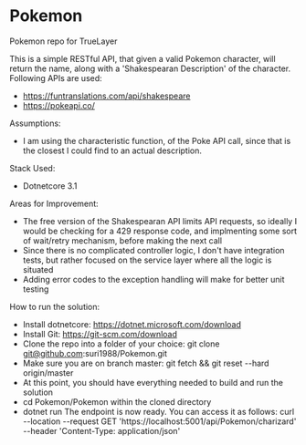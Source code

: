 # Pokemon
Pokemon repo for TrueLayer

This is a simple RESTful API, that given a valid Pokemon character, will return the name, along with a 'Shakespearan Description' of the character. 
Following APIs are used:
- https://funtranslations.com/api/shakespeare
- https://pokeapi.co/

Assumptions:
- I am using the characteristic function, of the Poke API call, since that is the closest I could find to an actual description.

Stack Used:
- Dotnetcore 3.1

Areas for Improvement:
- The free version of the Shakespearan API limits API requests, so ideally I would be checking for a 429 response code, and implmenting some sort of wait/retry mechanism,
before making the next call
- Since there is no complicated controller logic, I don't have integration tests, but rather focused on the service layer where all the logic is situated
- Adding error codes to the exception handling will make for better unit testing

How to run the solution:
- Install dotnetcore: https://dotnet.microsoft.com/download
- Install Git: https://git-scm.com/download
- Clone the repo into a folder of your choice: git clone git@github.com:suri1988/Pokemon.git
- Make sure you are on branch master: git fetch && git reset --hard origin/master
- At this point, you should have everything needed to build and run the solution
- cd Pokemon/Pokemon within the cloned directory
- dotnet run
The endpoint is now ready. You can access it as follows:
curl --location --request GET 'https://localhost:5001/api/Pokemon/charizard' \
--header 'Content-Type: application/json'
